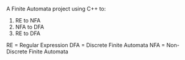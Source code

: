 A Finite Automata project using C++ to:

1. RE to NFA
2. NFA to DFA
3. RE to DFA 

RE = Regular Expression
DFA = Discrete Finite Automata
NFA = Non-Discrete Finite Automata
 
